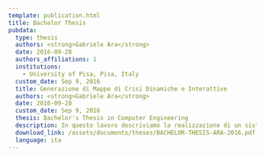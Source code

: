 ```yaml
---
template: publication.html
title: Bachelor Thesis
pubdata:
  type: thesis
  authors: <strong>Gabriele Ara</strong>
  date: 2016-09-28
  authors_affiliations: 1
  institutions:
    - University of Pisa, Pisa, Italy
  custom_date: Sep 9, 2016
  title: Generazione di Mappe di Crisi Dinamiche e Interattive
  authors: <strong>Gabriele Ara</strong>
  date: 2016-09-28
  custom_date: Sep 9, 2016
  thesis: Bachelor's Thesis in Computer Engineering
  description: In questo lavoro descriviamo la realizzazione di un sistema per la generazione automatica di mappe di crisi dinamiche e interattive a partire da set di dati strutturati, ottenibili tramite analisi di messaggi raccolti da un Social Network. Le mappe prodotte da questo sistema permettono una esplorazione dei dati che evidenzia la loro evoluzione temporale su più livelli di dettaglio, permettendo di ricavare un numero di informazioni di gran lunga superiore rispetto a quelle che potrebbero essere ottenute tramite soluzioni statiche. In seguito, viene presentato un caso di studio che permette di illustrare il funzionamento del sistema prodotto con dati reali, ottenuti a partire dai tweet inviati nella prima ora successiva alla scossa principale del Terremoto del Centro Italia del 2016. Infine vengono esposti alcuni margini di miglioramento applicabili al sistema presentato, che potrebbero permettere ulteriori forme di visualizzazione dei dati registrati o la possibilità di monitorare l’evolversi di situazioni di crisi anche in tempo reale.
  download_link: /assets/documents/theses/BACHELOR-THESIS-ARA-2016.pdf
  language: ita
---
```

